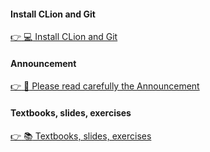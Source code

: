 #### Install CLion and Git

[:point_right: :computer: Install CLion and Git](https://gitee.com/lundechen/hello)

#### Announcement

[:point_right: :loudspeaker: Please read carefully the Announcement](../master/Announcement.md)

#### Textbooks, slides, exercises

[:point_right: :books: Textbooks, slides, exercises](../../master/pdf)

